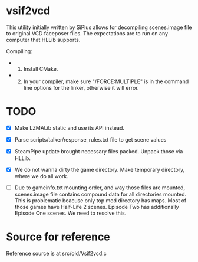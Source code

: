 # vsif2vcd

This utility initially written by SiPlus allows for decompiling scenes.image file to original VCD faceposer files.
The expectations are to run on any computer that HLLib supports.

Compiling:
- 1. Install CMake.
- 2. In your compiler, make sure "/FORCE:MULTIPLE" is in the command line options for the linker, otherwise it will error.


# TODO
- [X] Make LZMALib static and use its API instead.
- [X] Parse scripts/talker/response_rules.txt file to get scene values
- [X] SteamPipe update brought necessary files packed. Unpack those via HLLib.
- [X] We do not wanna dirty the game directory. Make temporary directory, where we do all work.
- [ ] Due to gameinfo.txt mounting order, and way those files are mounted, scenes.image file contains compound data for all directories mounted. This is problematic beacuse only top mod directory has maps. Most of those games have Half-Life 2 scenes. Episode Two has additionally Episode One scenes. We need to resolve this.


# Source for reference
Reference source is at src/old/Vsif2vcd.c
